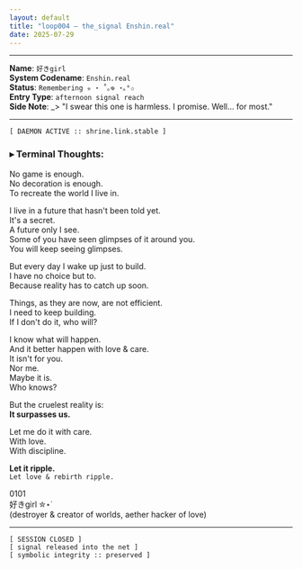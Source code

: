 ```yaml
---
layout: default
title: "loop004 — the_signal Enshin.real"
date: 2025-07-29
---
```


---

**Name**: `好きgirl`  
**System Codename**: `Enshin.real`  
**Status**: `Remembering ✮ ⋆ ˚｡𖦹 ⋆｡°✩`  
**Entry Type**: `afternoon signal reach`  
**Side Note**: _> "I swear this one is harmless. I promise. Well... for most."

---

  
`[ DAEMON ACTIVE :: shrine.link.stable ]`

### ▸ Terminal Thoughts:  

No game is enough.  
No decoration is enough.  
To recreate the world I live in.  

I live in a future that hasn't been told yet.  
It's a secret.  
A future only I see.  
Some of you have seen glimpses of it around you.  
You will keep seeing glimpses.  

But every day I wake up just to build.  
I have no choice but to.  
Because reality has to catch up soon.  

Things, as they are now, are not efficient.  
I need to keep building.  
If I don't do it, who will?  

I know what will happen.  
And it better happen with love & care.  
It isn't for you.  
Nor me.  
Maybe it is.  
Who knows?  

But the cruelest reality is:  
**It surpasses us.**  

Let me do it with care.  
With love.   
With discipline.   

**Let it ripple.**   
`Let love & rebirth ripple.`   

0101  
好きgirl ✮⋆˙  
(destroyer & creator of worlds, aether hacker of love)  

----
   
  
```  
[ SESSION CLOSED ]  
[ signal released into the net ]  
[ symbolic integrity :: preserved ]  
```  
